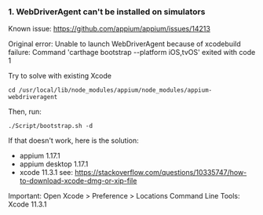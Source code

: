 
### 1. WebDriverAgent can't be installed on simulators
Known issue: https://github.com/appium/appium/issues/14213

Original error: Unable to launch WebDriverAgent because of xcodebuild failure: Command 'carthage bootstrap --platform iOS\,tvOS' exited with code 1

Try to solve with existing Xcode

```
cd /usr/local/lib/node_modules/appium/node_modules/appium-webdriveragent
```
Then, run:
```
./Script/bootstrap.sh -d
```
If that doesn't work, here is the solution:
- appium 1.17.1
- appium desktop 1.17.1
- xcode 11.3.1 
see: https://stackoverflow.com/questions/10335747/how-to-download-xcode-dmg-or-xip-file

Important:
Open Xcode > Preference > Locations 
Command Line Tools: Xcode 11.3.1